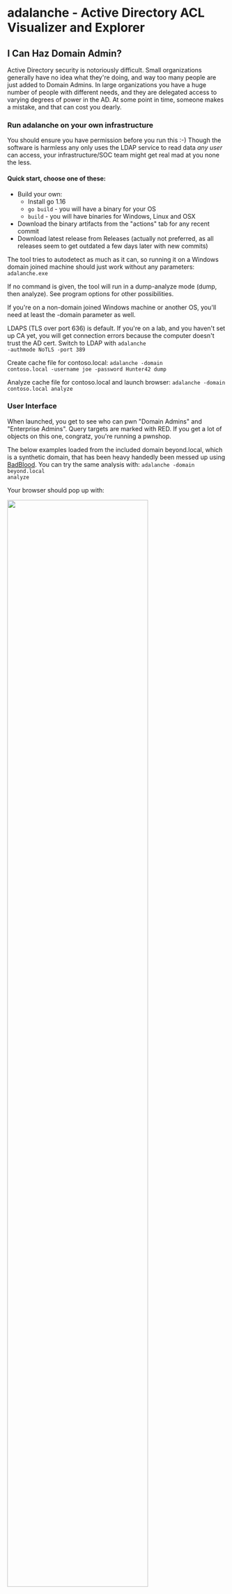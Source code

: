# adalanche - Active Directory ACL Visualizer and Explorer

## I Can Haz Domain Admin?
Active Directory security is notoriously difficult. Small organizations generally have no idea what they're doing, and way too many people are just added to Domain Admins. In large organizations you have a huge number of people with different needs, and they are delegated access to varying degrees of power in the AD. At some point in time, someone makes a mistake, and that can cost you dearly.

### Run adalanche on your own infrastructure
You should ensure you have permission before you run this :-) Though the software is harmless any only uses the LDAP service to read data *any user* can access, your infrastructure/SOC team might get real mad at you none the less.

#### Quick start, choose one of these:
- Build your own:
  - Install go 1.16
  - <code>go build</code> - you will have a binary for your OS
  - <code>build</code> - you will have binaries for Windows, Linux and OSX
- Download the binary artifacts from the "actions" tab for any recent commit
- Download latest release from Releases (actually not preferred, as all releases seem to get outdated a few days later with new commits)


The tool tries to autodetect as much as it can, so running it on a Windows domain joined machine should just work without any parameters:
<code>adalanche.exe</code>

If no command is given, the tool will run in a dump-analyze mode (dump, then analyze). See program options for other possibilities.

If you're on a non-domain joined Windows machine or another OS, you'll need at least the -domain parameter as well.

LDAPS (TLS over port 636) is default. If you're on a lab, and you haven't set up CA yet, you will get connection errors because the computer doesn't trust the AD cert. Switch to LDAP with <code>adalanche -authmode NoTLS -port 389</code>

Create cache file for contoso.local:
<code>adalanche -domain contoso.local -username joe -password Hunter42 dump</code>

Analyze cache file for contoso.local and launch browser:
<code>adalanche -domain contoso.local analyze</code>

### User Interface
When launched, you get to see who can pwn "Domain Admins" and "Enterprise Admins". Query targets are marked with RED. If you get a lot of objects on this one, congratz, you're running a pwnshop.

The below examples loaded from the included domain beyond.local, which is a synthetic domain, that has been heavy handedly been messed up using [BadBlood](https://github.com/davidprowe/BadBlood). You can try the same analysis with:
<code>adalanche -domain beyond.local analyze</code>

Your browser should pop up with:

<img src="readme-images/welcome.png" width="80%">

No really exciting results on this synthetic AD. Yes, some users are Domain Admins and Administrators. But let's expand the search a bit.

#### Analysis Methods
Press the "Analysis Methods" tab on the bottom portion of the page, and you get this:

<img src="readme-images/analysis-methods.png" width="50%">

(more methods has been added since this screenshot)

The tool can look for many scenarios, but defaults to fairly simple ones that can get you control of an object. As this yielded nothing, let's try to expand with all methods enabled. Checking the missing boxes, we submit another query.

#### LDAP query pop-out
When you press the "LDAP Query" tab on the bottom portion of the page, and you get the search interface:

<img src="readme-images/ldap-query.png" width="50%">

You enter a query for things you want to search for. Optionally you can also add a secondary exclude query, seperating the include and expclude quereries with a comma. Things matching in the exclude query will never get added to the results.

- "Quieries" button is just for inspiration, with some predefined queries to get you going. 
- "Safe"/"Force" button allows you to run requests that returns more than 1000 objects (potentially crashing your browser tab). 
- "Max Depth" can limit results by not going further from a target than this depth.

Analyze:
- Normal searches for other objects that can pwn the selection in your LDAP query (i.e. who can reach these objects)
- Reverse searches for objects that you LDAP query targets can pwn (i.e. what can these objects reach)

I enabled "Force" as I was warned that the analysis would return more than 1000 objects, and pressed "Analyze / Normal".

<img src="readme-images/query-with-all-methods.png" width="80%">

Whoa - that's a lot. But can all these objects then suddenly do a system takeover? No, not neccesarily, this depends on the analysis methods used. We enabled the CanDelete*, CanCreate* and InheritsSecurity methods.

Let's investigate what's going on here - right click on one of your targets, and choose "Set as target". 
<img src="readme-images/set-as-target.png" width="30%">

Then right-click on someone else, and choose "Route to target".

<img src="readme-images/route-to-target.png" width="30%">

Then you'll get a route, which shows the best way to the target.

<img src="readme-images/found-route.png" width="40%">

So here the problem is just a matter of groups being nested members of other groups, but at the very end you see that someone set the DELETE_CHILD flag on the parent container, yielding the right to delete (or potentially move) the target. That does look wrong, doesn't it?

If you examine the "Domain Users" object, you will see that it doesn't have the InheritsSecurity flag, so you can't really pwn it by moving it around.

So try it out on your own data - see what your user can pwn by searching for (&(objectCategory=Person)(Name=YOURLOGIN)) and do a Reverse search. Maybe you'll just end up with the groups that you are a member of, maybe you have access to more than you think ...

Remember, you might get too many results. Limit the selection of targets with (&(attribute=something)(_limit=10)) to just get 10 random targets (see LDAP queries below)

### Operational theory
*adalanche* works a bit differently than other tools, as it dumps everything it can from an Active Directory server, which it then saves to a highly compressed binary cache file for later use. This dump can be done by any unprivileged user, unless the Active Directory has been hardened to prevent this (almost no one does this).

The analysis phase is done on a cache file, so you do not have to be connected to the systems when doing analysis. This way you can explore different scenarios, and ask questions not easily answered otherwise.

### Analysis / Visualization
The tool works like an interactive map in your browser, and defaults to a ldap search query that shows you how to become "Domain Admin" or "Enterprise Admin" (i.e. member of said group or takeover of an account which is either a direct or indirect member of these groups.

### LDAP queries
The tool has its own LDAP query parser, and makes it easy to search for other objects to take over, by using a familiar search language.

**The queries support:**
- case insensitive matching for all attribute names
- checking whether an attribute exists using asterisk syntax (member=*)
- case insensitive matching for string values using equality (=)
- integer comparison using <, <=, > and >= operators
- glob search using equality if search value includes ? or *
- case sensitive regexp search using equality if search value is enclosed in forward slashes: (name=/^Sir.*Mix.*lot$/ (can be made case insensitive with /(?i)pattern/ flags, see https://github.com/google/re2/wiki/Syntax)
- extensible match: 1.2.840.113556.1.4.803 (you can also use :and:) [LDAP_MATCHING_RULE_BIT_AND](https://ldapwiki.com/wiki/LDAP_MATCHING_RULE_BIT_AND) 
- extensible match: 1.2.840.113556.1.4.804 (you can also use :or:) [LDAP_MATCHING_RULE_BIT_OR](https://ldapwiki.com/wiki/LDAP_MATCHING_RULE_BIT_OR) 
- extensible match: 1.2.840.113556.1.4.1941 (you can also use :dnchain:) [LDAP_MATCHING_RULE_IN_CHAIN](https://ldapwiki.com/wiki/LDAP_MATCHING_RULE_IN_CHAIN) 
- custom extensible match: count - returns number of attribute values (member:count:>20 gives groups with more members than 20)
- custom extensible match: length - matches on length of attribute values (name:length:>20 gives you objects with long names)
- custom extensible match: since - parses the attribute as a timestamp and your value as a duration - pwdLastSet:since:<-6Y5M4D3h2m1s (pawLastSet is less than the time 6 years, 5 months, 4 days, 3 hours, 2 minutes and 1 second ago - or just pass an integer that represents seconds directly)
- synthetic attribute: _limit (_limit=10) returns true on the first 10 hits, false on the rest giving you a max output of 10 items
- synthetic attribute: _random100 (_random100<10) allows you to return a random percentage of results (&(objectclass=Person)(_random100<1)) gives you 1% of users
- synthetic attribute: _canpwn - allows you to select objects based on what they can pwn *directly* (&(objectclass=Group)(_canpwn=ResetPassword)) gives you all groups that are assigned the reset password right
- synthetic attribute: _pwnable - allows you to select objects based on how they can be pwned *directly* (&(objectclass=Person)(_pwnable=ResetPassword)) gives you all users that can have their password reset

## Collector module
For Windows systems that are members of your Active Directory domain you can collect more information from the local machines by running the collector executable. It's a 32-bit Windows executable, but works transperently on 64-bit systems. The idea is that you orchestrate it centraliy with a Scheduled Task via a GPO or whatever means you see fit (psexec, login script etc). The collector does not require elevated privileges, and runs fine with either the local system account with pricileges stripped or as a random user.

<code>adalanche-collector.exe -outputpath \\some\share\where\youcanwrite\butnotread</code>

Please remember to secure your UNC path, so member machines can only create/write/modify files, but not read from them. Only you - the analyst - should be able to do so.

You can then import all these files when doing analysis:

<code>adalanche.exe analyze -collectorpath \\your\data\folder</code>

This will give you insight into who uses what systems, service accounts that are domaun users, autoadminlogins, who are local admins, who can RDP into systems and more fun stuff later on :-)

## Detectors and what they mean
| Detector | Explanation |
| -------- | ----------- |
| CreateUser | Permission in ACL allows entity to create user objects in the container |
| CreateGroup | Permission in ACL allows entity to create group objects in the container |
| CreateComputer | Permission in ACL allows entity to create computer objects in the container |
| CreateAnyObject | Permission in ACL allows entity to create any kind of objects in the container |
| DeleteChildrenTarget | Permission in ACL allows entity to delete all children via the DELETE_CHILD permission on the parent |
| DeleteObject | Permission in ACL allows entity to delete any kind objects in the container |
| InheritsSecurity | This flag simply indicates that the object inherits its security ACL from the parent. If it is moved, the permissins will change to what its new parent dictates |
| ACLContainsDeny | This flag simply indicates that the ACL contains a deny entry, possibly making other detections false positives. You can check effective permissions directly on the AD with the Security tab |
| ResetPassword | The ACL allows entity to forcibly reset the user account password without knowing the current password. This is noisy, and will alert at least the user, who then no longer can log in. |
| Owns | The entity owns the object, and can do anything it wishes to it |
| GenericAll | The entity has GenericAll permissions on the object, which means more or less the same as "Owns" |
| WriteAll | The entity is allowed all write operations |
| WritePropertyAll | The entity can write to any property (same as above, ACL is just a bit different) |
| WriteExtendedAll | The entity is allowed to do all extended write operations |
| TakeOwnership | The entity can make itself the owner |
| WriteDACL | The entity can write to the DACL, effectively giving it all permissions after granting them |
| WriteSPN | The entity can freely write to the Service-Principal-Name attributes using SETSPN.EXE or similar tools. You can then kerberoast the account |
| WriteValidatedSPN | The entity can do validated writes to the Service-Principal-Name attributes using SETSPN.EXE or similar tools. You can then kerberoast the account |
| WriteAllowedToAct | The entity is allowed to write to the ms-DS-Allowed-To-Act-On-Behalf-Of-Other-Identity attribute of the object, so we can get it to accept impersonations what would otherwise not work |
| AddMember | The entity can change members to the group via the Member attribute |
| AddMemberGroupAttr | The entity can change members to the group via the Member attribute (the set also contains the Is-Member-of-DL attribute, but you can't write to that) |
| AddSelfMember| The entity can add or remove itself to the list of members |
| ReadMSAPassword | The entity is allowed to read the plaintext password in the object |
| HasMSA | |
| WriteKeyCredentialLink | The entity can write to the msDK-KeyCredentialLink attribute |
| WriteAttributeSecurityGUID | The entity can write to the AttributeSecurityGUID. I'm not sure if this will work, but it has the potential to allows you to add an important attribute to a less important attribute set |
| SIDHistoryEquality | The objects SID-History attribute points to this entity, making them equal from a permission point of view |
| AllExtendedRights | The entity has all extended rights on the object |
| DCReplicationGetChanges | |
| DCReplicationSyncronize | |
| DSReplicationGetChangesAll | |
| ReadLAPSPassword | The entity is allowed to read the plaintext LAPS password in the mS-MCS-AdmPwd attribute |
| MemberOfGroup | The entity is a member of this group |
| HasSPN | The entity has a SPN, and can be kerberoasted by any authenticated user |
| HasSPNNoPreauth | The entity has a SPN, and can be kerberoasted by an unauthenticated user |
| AdminSDHolderOverwriteACL | The entity will get it's ACL overwritten by the one on the AdminADHolder object periodically |
| ComputerAffectedByGPO | The computer object is potentially affected by this GPO. If filtering is in use there will be false positives |
| GPOMachineConfigPartOfGPO | Experimental |
| GPOUserConfigPartOfGPO | Experimental |
| LocalAdminRights | The entity has local administrative rights on the object. This is detected via GPOs or the collector module |
| LocalRDPRights | The entity has the right to RDP to the object. This is detected via GPOs or the collector module. It doesn't mean you pwn the machine, but you can get a session and try to do PrivEsc |
| LocalDCOMRights | The entity has the right to use DCOM against the object. This is detected via GPOs or the collector module |
| LocalSMSAdmins | The entity has the right to use SCCM Configuration Manager against the object. This is detected via the collector module. It does not mean that everyone are SCCM admins, but some are |
| LocalSessionLastDay | The entity was seen having a session at least once within the last day |
| LocalSessionLastWeek | The entity was seen having a session at least once within the last week |
| LocalSessionLastMonth | The entity was seen having a session at least once within the last month |
| HasServiceAccountCredentials | The object uses the entitys credentials for a locally installed service, and can be extracted if you pwn the machine |
| HasAutoAdminLogonCredentials | The object is set to auto login using the entitys credentials which is stored in plain text in the registry for any user to read |
| ScheduledTaskOnUNCPath | The object contains a scheduled task that sits on a UNC path. If you can control the UNC path you can control what gets executed |
| MachineScript | Same as above, just as either a startup or shutdown script. Detected via GPOs |
| WriteAltSecurityIdentities | The entity is allowed to write to the Alt-Security-Identities attribute, so you can put your own certificate there and then authenticate as that user with this certificate |
| WriteProfilePath | The entity can write to the user profile path of the user |
| WriteScriptPath | The entity can write to the script path of the user, giving them instant remote execution when the user logs on |
| CertificateEnroll | The entity is allowed to enroll into this certificate template. That does not mean it's published on a CA server where you're alloed to do enrollment though |

## Current limitations
- A large AD with 500.000 objects results in a file approximately 250MB in size
- adalanche requires a reasonable amount of memory - loading and analyzing the above AD will use about 2.5GB RAM - but RAM is cheap, getting pwned is not.
- There are probably mistakes, false positives and stuff I've overlooked. Feedback is welcome!

# Shoutouts
To everyone messing around with Active Directory - the team behind BloodHound, Will Schroeder @harmj0y, Sean Metcalf @PyroTek3, plus many others that I forgot. The MS API documentation kinda helped, and also other obscure places (stackoverflow lol) where I dug up technical stuff

If you need inspiration on how to use a detected attack path I can highly recommend that you take a look at [PayloadsAllTheThings Active Directory section](https://github.com/swisskyrepo/PayloadsAllTheThings/blob/master/Methodology%20and%20Resources/Active%20Directory%20Attack.md)

## Happy hunting!

Feedback is welcome -> [@lkarlslund](https://twitter.com/lkarlslund)